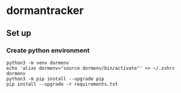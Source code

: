 # dormantracker

## Set up

### Create python environment

```
python3 -m venv dormenv
echo 'alias dormenv="source dormenv/bin/activate"' >> ~/.zshrc
dormenv
python3 -m pip install --upgrade pip
pip install --upgrade -r requirements.txt
```